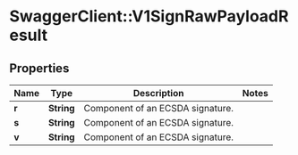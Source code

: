 # SwaggerClient::V1SignRawPayloadResult

## Properties
Name | Type | Description | Notes
------------ | ------------- | ------------- | -------------
**r** | **String** | Component of an ECSDA signature. | 
**s** | **String** | Component of an ECSDA signature. | 
**v** | **String** | Component of an ECSDA signature. | 

